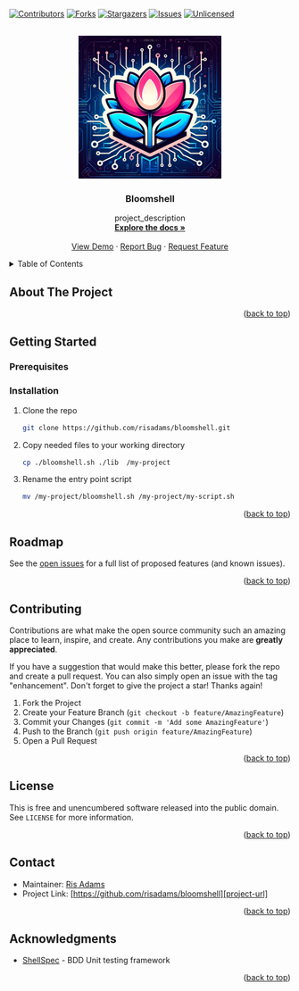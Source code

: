 <!-- Improved compatibility of back to top link: See: https://github.com/othneildrew/Best-README-Template/pull/73 -->
<a name="readme-top"></a>


<!-- PROJECT SHIELDS -->
<!--
*** I'm using markdown "reference style" links for readability.
*** Reference links are enclosed in brackets [ ] instead of parentheses ( ).
*** See the bottom of this document for the declaration of the reference variables
*** for contributors-url, forks-url, etc. This is an optional, concise syntax you may use.
*** https://www.markdownguide.org/basic-syntax/#reference-style-links
-->
[![Contributors][contributors-shield]][contributors-url]
[![Forks][forks-shield]][forks-url]
[![Stargazers][stars-shield]][stars-url]
[![Issues][issues-shield]][issues-url]
[![Unlicensed][license-shield]][license-url]



<!-- PROJECT LOGO -->
<br />
<div align="center">
  <a href="[def]">
    <img src="assets/images/bloomshell_logo.png" alt="Logo" width="256" height="256">
  </a>

<h3 align="center">Bloomshell</h3>

  <p align="center">
    project_description
    <br />
    <a href="[def]"><strong>Explore the docs »</strong></a>
    <br />
    <br />
    <a href="[def]">View Demo</a>
    ·
    <a href="https://github.com/risadams/bloomshell/issues">Report Bug</a>
    ·
    <a href="https://github.com/risadams/bloomshell/issues">Request Feature</a>
  </p>
</div>



<!-- TABLE OF CONTENTS -->
<details>
  <summary>Table of Contents</summary>
  <ol>
    <li>
      <a href="#about-the-project">About The Project</a>
    </li>
    <li>
      <a href="#getting-started">Getting Started</a>
      <ul>
        <li><a href="#prerequisites">Prerequisites</a></li>
        <li><a href="#installation">Installation</a></li>
      </ul>
    </li>
    <li><a href="#usage">Usage</a></li>
    <li><a href="#roadmap">Roadmap</a></li>
    <li><a href="#contributing">Contributing</a></li>
    <li><a href="#license">License</a></li>
    <li><a href="#contact">Contact</a></li>
    <li><a href="#acknowledgments">Acknowledgments</a></li>
  </ol>
</details>



<!-- ABOUT THE PROJECT -->
## About The Project


<p align="right">(<a href="#readme-top">back to top</a>)</p>

<!-- GETTING STARTED -->
## Getting Started


### Prerequisites

### Installation

1. Clone the repo
   ```sh
   git clone https://github.com/risadams/bloomshell.git
   ```

2. Copy needed files to your working directory
   ```sh
   cp ./bloomshell.sh ./lib  /my-project
   ```

4. Rename the entry point script
   ```sh
   mv /my-project/bloomshell.sh /my-project/my-script.sh
   ```

<p align="right">(<a href="#readme-top">back to top</a>)</p>

<!-- ROADMAP -->
## Roadmap

See the [open issues](https://github.com/risadams/bloomshell/issues) for a full list of proposed features (and known issues).

<p align="right">(<a href="#readme-top">back to top</a>)</p>



<!-- CONTRIBUTING -->
## Contributing

Contributions are what make the open source community such an amazing place to learn, inspire, and create. Any contributions you make are **greatly appreciated**.

If you have a suggestion that would make this better, please fork the repo and create a pull request. You can also simply open an issue with the tag "enhancement".
Don't forget to give the project a star! Thanks again!

1. Fork the Project
2. Create your Feature Branch (`git checkout -b feature/AmazingFeature`)
3. Commit your Changes (`git commit -m 'Add some AmazingFeature'`)
4. Push to the Branch (`git push origin feature/AmazingFeature`)
5. Open a Pull Request

<p align="right">(<a href="#readme-top">back to top</a>)</p>



<!-- LICENSE -->
## License

This is free and unencumbered software released into the public domain. See `LICENSE` for more information.

<p align="right">(<a href="#readme-top">back to top</a>)</p>

<!-- CONTACT -->
## Contact

- Maintainer: [Ris Adams][maintainer-profile]
- Project Link: [https://github.com/risadams/bloomshell][project-url]

<p align="right">(<a href="#readme-top">back to top</a>)</p>

<!-- ACKNOWLEDGMENTS -->
## Acknowledgments

- [ShellSpec](https://github.com/shellspec/shellspec) - BDD Unit testing framework

<p align="right">(<a href="#readme-top">back to top</a>)</p>

<!-- MARKDOWN LINKS & IMAGES -->
[contributors-shield]: https://img.shields.io/github/contributors/risadams/bloomshell.svg?style=for-the-badge
[contributors-url]: https://github.com/risadams/bloomshell/graphs/contributors
[forks-shield]: https://img.shields.io/github/forks/risadams/bloomshell.svg?style=for-the-badge
[forks-url]: https://github.com/risadams/bloomshell/network/members
[stars-shield]: https://img.shields.io/github/stars/risadams/bloomshell.svg?style=for-the-badge
[stars-url]: https://github.com/risadams/bloomshell/stargazers
[issues-shield]: https://img.shields.io/github/issues/risadams/bloomshell.svg?style=for-the-badge
[issues-url]: https://github.com/risadams/bloomshell/issues
[license-shield]: https://img.shields.io/github/license/risadams/bloomshell.svg?style=for-the-badge
[license-url]: https://github.com/risadams/bloomshell/blob/master/LICENSE
[project-url]: https://github.com/risadams/bloomshell
[maintainer-profile]: https://github.com/risadams
